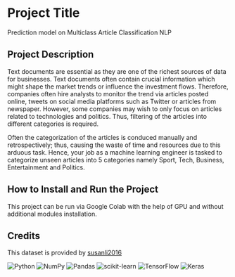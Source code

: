 # Project Title
Prediction model on Multiclass Article Classification NLP

## Project Description
Text documents are essential as they are one of the richest sources of data for businesses. 
Text documents often contain crucial information which might shape the market trends or influence the investment flows. 
Therefore, companies often hire analysts to monitor the trend via articles posted online, 
tweets on social media platforms such as Twitter or articles from newspaper. 
However, some companies may wish to only focus on articles related to technologies and politics. 
Thus, filtering of the articles into different categories is required.


Often the categorization of the articles is conduced manually and retrospectively; thus, causing the waste of time and resources due to this arduous task. 
Hence, your job as a machine learning engineer is tasked to categorize unseen articles into 5 categories namely Sport, Tech, Business, Entertainment and Politics.

## How to Install and Run the Project
This project can be run via Google Colab with the help of GPU and without additional modules installation.

## Credits
This dataset is provided by [susanli2016](https://raw.githubusercontent.com/susanli2016/PyCon-Canada-2019-NLP-Tutorial/master/bbc-text.csv)

![Python](https://img.shields.io/badge/python-3670A0?style=for-the-badge&logo=python&logoColor=ffdd54)
![NumPy](https://img.shields.io/badge/numpy-%23013243.svg?style=for-the-badge&logo=numpy&logoColor=white)
![Pandas](https://img.shields.io/badge/pandas-%23150458.svg?style=for-the-badge&logo=pandas&logoColor=white)
![scikit-learn](https://img.shields.io/badge/scikit--learn-%23F7931E.svg?style=for-the-badge&logo=scikit-learn&logoColor=white)
![TensorFlow](https://img.shields.io/badge/TensorFlow-%23FF6F00.svg?style=for-the-badge&logo=TensorFlow&logoColor=white)
![Keras](https://img.shields.io/badge/Keras-%23D00000.svg?style=for-the-badge&logo=Keras&logoColor=white)
